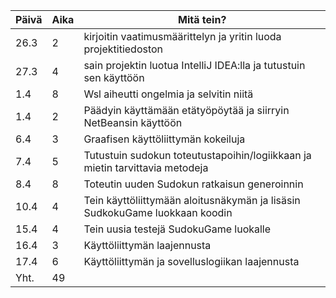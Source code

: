 Päivä | Aika | Mitä tein?
----- | ---- | ----------
26.3 | 2 | kirjoitin vaatimusmäärittelyn ja yritin luoda projektitiedoston
27.3 | 4 | sain projektin luotua IntelliJ IDEA:lla ja tutustuin sen käyttöön
1.4  | 8 | Wsl aiheutti ongelmia ja selvitin niitä
1.4  | 2 | Päädyin käyttämään etätyöpöytää ja siirryin NetBeansin käyttöön
6.4 | 3 | Graafisen käyttöliittymän kokeiluja
7.4 | 5 | Tutustuin sudokun toteutustapoihin/logiikkaan ja mietin tarvittavia metodeja
8.4 | 8 | Toteutin uuden Sudokun ratkaisun generoinnin
10.4 | 4 | Tein käyttöliittymään aloitusnäkymän ja lisäsin SudkokuGame luokkaan koodin
15.4 | 4 | Tein uusia testejä SudokuGame luokalle 
16.4 | 3 | Käyttöliittymän laajennusta
17.4 | 6 | Käyttöliittymän ja sovelluslogiikan laajennusta
Yht. | 49 |
